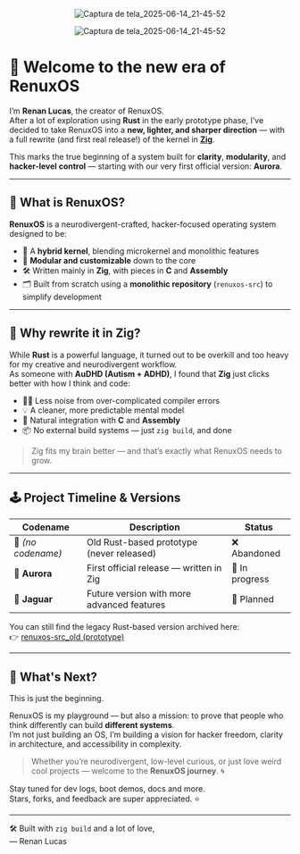 <p align="center">
  <img src="https://github.com/user-attachments/assets/92774026-3ea6-492f-9de4-f78dd616038b" alt="Captura de tela_2025-06-14_21-45-52">
</p>

<p align="center">
  <img src="https://github.com/user-attachments/assets/05780bda-8ccc-4c05-a699-7f1d8fdc8d43" alt="Captura de tela_2025-06-14_21-45-52">
</p>



# 🚀 Welcome to the new era of **RenuxOS**

I’m **Renan Lucas**, the creator of RenuxOS.  
After a lot of exploration using **Rust** in the early prototype phase, I’ve decided to take RenuxOS into a **new, lighter, and sharper direction** — with a full rewrite (and first real release!) of the kernel in [**Zig**](https://ziglang.org/).

This marks the true beginning of a system built for **clarity**, **modularity**, and **hacker-level control** — starting with our very first official version: **Aurora**.

---

## 📌 What is RenuxOS?

**RenuxOS** is a neurodivergent-crafted, hacker-focused operating system designed to be:

- 🧠 A **hybrid kernel**, blending microkernel and monolithic features
- 🧩 **Modular and customizable** down to the core
- 🛠️ Written mainly in **Zig**, with pieces in **C** and **Assembly**
- 🗂️ Built from scratch using a **monolithic repository** (`renuxos-src`) to simplify development

---

## 🎯 Why rewrite it in Zig?

While **Rust** is a powerful language, it turned out to be overkill and too heavy for my creative and neurodivergent workflow.  
As someone with **AuDHD (Autism + ADHD)**, I found that **Zig** just clicks better with how I think and code:

- 🧘‍♂️ Less noise from over-complicated compiler errors
- 💡 A cleaner, more predictable mental model
- 🔩 Natural integration with **C** and **Assembly**
- 📦 No external build systems — just `zig build`, and done

> Zig fits my brain better — and that’s exactly what RenuxOS needs to grow.

---

## 🕹️ Project Timeline & Versions

| Codename | Description                              | Status        |
|----------|------------------------------------------|---------------|
| 🚧 *(no codename)* | Old Rust-based prototype (never released) | ❌ Abandoned   |
| 🌅 **Aurora**  | First official release — written in Zig         | 🔨 In progress |
| 🐆 **Jaguar**  | Future version with more advanced features     | 🔮 Planned     |

You can still find the legacy Rust-based version archived here:  
👉 [renuxos-src_old (prototype)](https://github.com/renuxteam/renuxos-src_old)

---

## 🌈 What's Next?

This is just the beginning.

RenuxOS is my playground — but also a mission: to prove that people who think differently can build **different systems**.  
I’m not just building an OS, I’m building a vision for hacker freedom, clarity in architecture, and accessibility in complexity.

> Whether you’re neurodivergent, low-level curious, or just love weird cool projects — welcome to the **RenuxOS journey**. 🌀

Stay tuned for dev logs, boot demos, docs and more.  
Stars, forks, and feedback are super appreciated. ⭐

---

🛠 Built with `zig build` and a lot of love,  
— Renan Lucas
